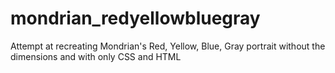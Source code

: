 # mondrian_redyellowbluegray
Attempt at recreating Mondrian's Red, Yellow, Blue, Gray portrait without the dimensions and with only CSS and HTML
